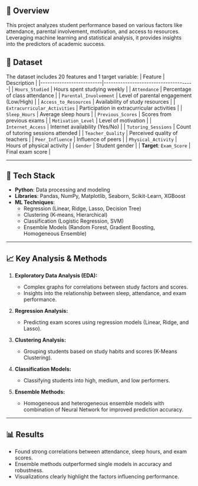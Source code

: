 ## 📌 **Overview**
This project analyzes student performance based on various factors like attendance, parental involvement, motivation, and access to resources.
Leveraging machine learning and statistical analysis, it provides insights into the predictors of academic success.


## 📝 **Dataset**
The dataset includes 20 features and 1 target variable:
| Feature                  | Description                          |
|--------------------------|--------------------------------------|
| `Hours_Studied`          | Hours spent studying weekly          |
| `Attendance`             | Percentage of class attendance       |
| `Parental_Involvement`   | Level of parental engagement (Low/High) |
| `Access_to_Resources`    | Availability of study resources      |
| `Extracurricular_Activities` | Participation in extracurricular activities |
| `Sleep_Hours`            | Average sleep hours                  |
| `Previous_Scores`        | Scores from previous exams           |
| `Motivation_Level`       | Level of motivation                  |
| `Internet_Access`        | Internet availability (Yes/No)       |
| `Tutoring_Sessions`      | Count of tutoring sessions attended  |
| `Teacher_Quality`        | Perceived quality of teachers        |
| `Peer_Influence`         | Influence of peers                   |
| `Physical_Activity`      | Hours of physical activity           |
| `Gender`                 | Student gender                       |
| **Target**: `Exam_Score` | Final exam score                     |

---

## 🚀 **Tech Stack**
- **Python**: Data processing and modeling
- **Libraries**: Pandas, NumPy, Matplotlib, Seaborn, Scikit-Learn, XGBoost
- **ML Techniques**: 
  - Regression (Linear, Ridge, Lasso, Decision Tree)
  - Clustering (K-means, Hierarchical)
  - Classification (Logistic Regression, SVM)
  - Ensemble Models (Random Forest, Gradient Boosting, Homogeneous Ensemble)
---

## 📈 **Key Analysis & Methods**
1. **Exploratory Data Analysis (EDA):**
   - Complex graphs for correlations between study factors and scores.
   - Insights into the relationship between sleep, attendance, and exam performance.

2. **Regression Analysis:**
   - Predicting exam scores using regression models (Linear, Ridge, and Lasso).

3. **Clustering Analysis:**
   - Grouping students based on study habits and scores (K-Means Clustering).

4. **Classification Models:**
   - Classifying students into high, medium, and low performers.

5. **Ensemble Methods:**
   - Homogeneous and heterogeneous ensemble models with combination of Neural Network for improved prediction accuracy.

---

## 📊 **Results**
- Found strong correlations between attendance, sleep hours, and exam scores.
- Ensemble methods outperformed single models in accuracy and robustness.
- Visualizations clearly highlight the factors influencing performance.
